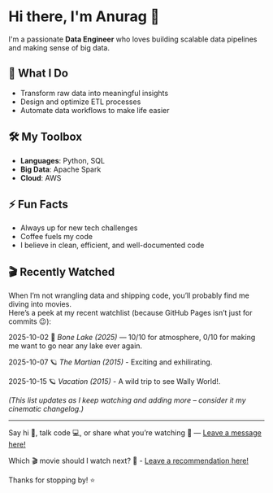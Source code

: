 # Hi there, I'm Anurag 👋

I'm a passionate **Data Engineer** who loves building scalable data pipelines and making sense of big data. 

## 🚀 What I Do
- Transform raw data into meaningful insights 
- Design and optimize ETL processes
- Automate data workflows to make life easier 

## 🛠️ My Toolbox
- **Languages**: Python, SQL
- **Big Data**: Apache Spark
- **Cloud**: AWS

## ⚡ Fun Facts
- Always up for new tech challenges
- Coffee fuels my code
- I believe in clean, efficient, and well-documented code

## 🎬 Recently Watched  

When I’m not wrangling data and shipping code, you’ll probably find me diving into movies.   
Here’s a peek at my recent watchlist (because GitHub Pages isn’t just for commits 😉):  

2025-10-02 🧊 *Bone Lake (2025)* — 10/10 for atmosphere, 0/10 for making me want to go near any lake ever again.

2025-10-07 🪐 *The Martian (2015)* - Exciting and exhilirating.

2025-10-15 🪐 *Vacation (2015)* - A wild trip to see Wally World!. 

*(This list updates as I keep watching and adding more – consider it my cinematic changelog.)*

---
Say hi 👋, talk code 💻, or share what you’re watching 🍿 — [Leave a message here!](https://github.com/anurag-uc18/anurag-uc18/discussions/1)

Which 🎬 movie should I watch next? 🍿 - [Leave a recommendation here!](https://github.com/anurag-uc18/anurag-uc18/discussions/2)

Thanks for stopping by! ⭐ 
